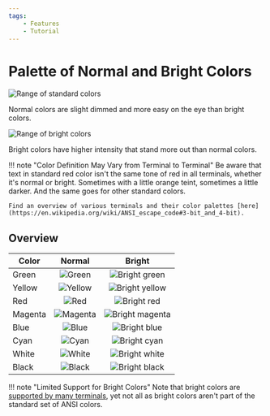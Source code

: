 ```yaml
---
tags:
    - Features
    - Tutorial
---
```


# Palette of Normal and Bright Colors
![Range of standard colors](../../assets/images/colors/palette/rainbow_standard_96x16.png)

Normal colors are slight dimmed and more easy on the eye than bright colors.

![Range of bright colors](../../assets/images/colors/palette/rainbow_bright_96x16.png)

Bright colors have higher intensity that stand more out than normal colors.

!!! note "Color Definition May Vary from Terminal to Terminal"
    Be aware that text in standard red color isn't the same tone of red in all terminals, whether it's normal or bright. Sometimes with a little orange teint, sometimes a little darker. And the same goes for other standard colors.

    Find an overview of various terminals and their color palettes [here](https://en.wikipedia.org/wiki/ANSI_escape_code#3-bit_and_4-bit).

## Overview
| Color | Normal | Bright |
| ----- | :----: | :----: |
| Green | ![Green](../../assets/images/colors/green_16x16.png) | ![Bright green](../../assets/images/colors/bright_green_16x16.png) |
| Yellow | ![Yellow](../../assets/images/colors/yellow_16x16.png) | ![Bright yellow](../../assets/images/colors/bright_yellow_16x16.png) |
| Red | ![Red](../../assets/images/colors/red_16x16.png) | ![Bright red](../../assets/images/colors/bright_red_16x16.png) |
| Magenta | ![Magenta](../../assets/images/colors/magenta_16x16.png) | ![Bright magenta](../../assets/images/colors/bright_magenta_16x16.png) |
| Blue | ![Blue](../../assets/images/colors/blue_16x16.png) | ![Bright blue](../../assets/images/colors/bright_blue_16x16.png) |
| Cyan | ![Cyan](../../assets/images/colors/cyan_16x16.png) | ![Bright cyan](../../assets/images/colors/bright_cyan_16x16.png) |
| White | ![White](../../assets/images/colors/white_16x16.png) | ![Bright white](../../assets/images/colors/bright_white_16x16.png) |
| Black | ![Black](../../assets/images/colors/black_16x16.png) | ![Bright black](../../assets/images/colors/bright_black_16x16.png) |

!!! note "Limited Support for Bright Colors"
    Note that bright colors are [supported by many terminals](../materials/terminal-support.md), yet not all as bright colors aren't part of the standard set of ANSI colors.
